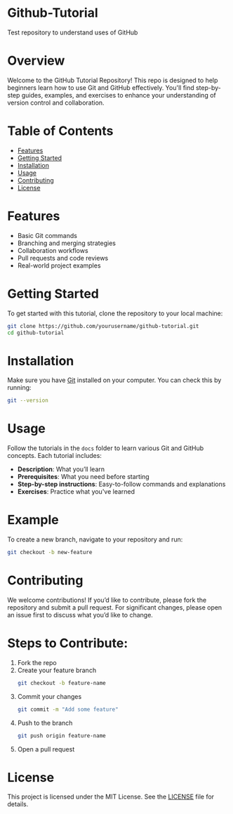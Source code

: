 # Github-Tutorial
Test repository to understand uses of GitHub

# Overview

Welcome to the GitHub Tutorial Repository! This repo is designed to help beginners learn how to use Git and GitHub effectively. You'll find step-by-step guides, examples, and exercises to enhance your understanding of version control and collaboration.

# Table of Contents

- [Features](#features)
- [Getting Started](#getting-started)
- [Installation](#installation)
- [Usage](#usage)
- [Contributing](#contributing)
- [License](#license)

# Features

- Basic Git commands
- Branching and merging strategies
- Collaboration workflows
- Pull requests and code reviews
- Real-world project examples

# Getting Started

To get started with this tutorial, clone the repository to your local machine:

```bash
git clone https://github.com/yourusername/github-tutorial.git
cd github-tutorial
```

# Installation

Make sure you have [Git](https://git-scm.com/downloads) installed on your computer. You can check this by running:

```bash
git --version
```

# Usage

Follow the tutorials in the `docs` folder to learn various Git and GitHub concepts. Each tutorial includes:

- **Description**: What you’ll learn
- **Prerequisites**: What you need before starting
- **Step-by-step instructions**: Easy-to-follow commands and explanations
- **Exercises**: Practice what you've learned

# Example

To create a new branch, navigate to your repository and run:

```bash
git checkout -b new-feature
```

# Contributing

We welcome contributions! If you’d like to contribute, please fork the repository and submit a pull request. For significant changes, please open an issue first to discuss what you’d like to change.

# Steps to Contribute:

1. Fork the repo
2. Create your feature branch
   ```bash
   git checkout -b feature-name
   ```
3. Commit your changes
   ```bash
   git commit -m "Add some feature"
   ```
4. Push to the branch
   ```bash
   git push origin feature-name
   ```
5. Open a pull request

# License

This project is licensed under the MIT License. See the [LICENSE](LICENSE) file for details.
